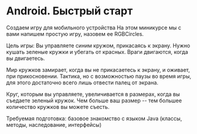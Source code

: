 # Android. Быстрый старт
Создаем игру для мобильного устройства
На этом миникурсе мы с вами напишем простую игру, назовем ее RGBCircles.

Цель игры: 
Вы управляете синим кружом, прикасаясь к экрану.
Нужно кушать зеленые кружки и убегать от красных. Враги двигаются, когда вы двигаетесь.

Мир кружков замирает, когда вы не прикасаетесь к экрану, и оживает, при прикосновении.
Тактика, но с возможностью паузы во время игры, для этого достаточно всего лишь отвести палец от экрана.

Круг, которым вы управляете, увеличивается в размерах, когда вы съедаете зеленый кружок. Чем больше ваш размер -- тем большее количество кружков вы можете съесть.

Требуемая подготовка: базовое знакомство с языком Java (классы, методы, наследование, интерфейсы)